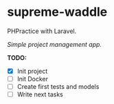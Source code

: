 # supreme-waddle
PHPractice with Laravel.

*Simple project management app.*

**TODO:**
- [x] Init project
- [ ] Init Docker
- [ ] Create first tests and models
- [ ] Write next tasks